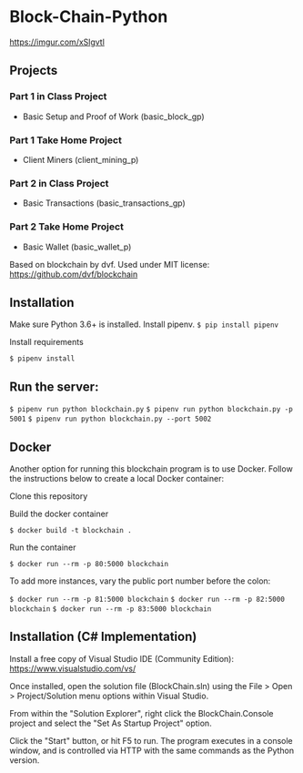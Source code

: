 # Block-Chain-Python
https://imgur.com/xSlgvtl

## Projects

### Part 1 in Class Project
* Basic Setup and Proof of Work (basic_block_gp)

### Part 1 Take Home Project
* Client Miners (client_mining_p)

### Part 2 in Class Project
* Basic Transactions (basic_transactions_gp)

### Part 2 Take Home Project
* Basic Wallet (basic_wallet_p)

Based on blockchain by dvf.  Used under MIT license:  https://github.com/dvf/blockchain


## Installation

Make sure Python 3.6+ is installed.
Install pipenv.
``$ pip install pipenv ``

Install requirements

``$ pipenv install ``

## Run the server:

``$ pipenv run python blockchain.py``
``$ pipenv run python blockchain.py -p 5001``
``$ pipenv run python blockchain.py --port 5002
``

## Docker

Another option for running this blockchain program is to use Docker. Follow the instructions below to create a local Docker container:

Clone this repository

Build the docker container

``$ docker build -t blockchain .``

Run the container

``$ docker run --rm -p 80:5000 blockchain``

To add more instances, vary the public port number before the colon:

``$ docker run --rm -p 81:5000 blockchain``
``$ docker run --rm -p 82:5000 blockchain``
``$ docker run --rm -p 83:5000 blockchain``

## Installation (C# Implementation)

Install a free copy of Visual Studio IDE (Community Edition): https://www.visualstudio.com/vs/

Once installed, open the solution file (BlockChain.sln) using the File > Open > Project/Solution menu options within Visual Studio.

From within the "Solution Explorer", right click the BlockChain.Console project and select the "Set As Startup Project" option.

Click the "Start" button, or hit F5 to run. The program executes in a console window, and is controlled via HTTP with the same commands as the Python version.

